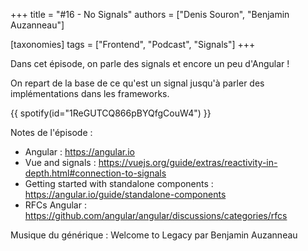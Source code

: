+++
title = "#16 - No Signals"
authors = ["Denis Souron", "Benjamin Auzanneau"]

[taxonomies]
tags = ["Frontend", "Podcast", "Signals"]
+++

Dans cet épisode, on parle des signals et encore un peu d'Angular !

On repart de la base de ce qu'est un signal jusqu'à parler des implémentations dans les frameworks.

<!-- more -->

{{ spotify(id="1ReGUTCQ866pBYQfgCouW4") }}

Notes de l'épisode :

- Angular : https://angular.io
- Vue and signals : https://vuejs.org/guide/extras/reactivity-in-depth.html#connection-to-signals
- Getting started with standalone components : https://angular.io/guide/standalone-components
- RFCs Angular : https://github.com/angular/angular/discussions/categories/rfcs

Musique du générique : Welcome to Legacy par Benjamin Auzanneau
